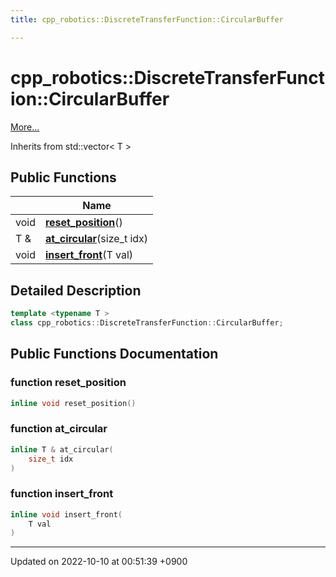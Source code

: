 ```yaml
---
title: cpp_robotics::DiscreteTransferFunction::CircularBuffer

---
```


# cpp_robotics::DiscreteTransferFunction::CircularBuffer



 [More...](#detailed-description)

Inherits from std::vector< T >

## Public Functions

|                | Name           |
| -------------- | -------------- |
| void | **[reset_position](/cpp_robotics/doxybook/Classes/classcpp__robotics_1_1DiscreteTransferFunction_1_1CircularBuffer/#function-reset-position)**() |
| T & | **[at_circular](/cpp_robotics/doxybook/Classes/classcpp__robotics_1_1DiscreteTransferFunction_1_1CircularBuffer/#function-at-circular)**(size_t idx) |
| void | **[insert_front](/cpp_robotics/doxybook/Classes/classcpp__robotics_1_1DiscreteTransferFunction_1_1CircularBuffer/#function-insert-front)**(T val) |

## Detailed Description

```cpp
template <typename T >
class cpp_robotics::DiscreteTransferFunction::CircularBuffer;
```

## Public Functions Documentation

### function reset_position

```cpp
inline void reset_position()
```


### function at_circular

```cpp
inline T & at_circular(
    size_t idx
)
```


### function insert_front

```cpp
inline void insert_front(
    T val
)
```


-------------------------------

Updated on 2022-10-10 at 00:51:39 +0900
